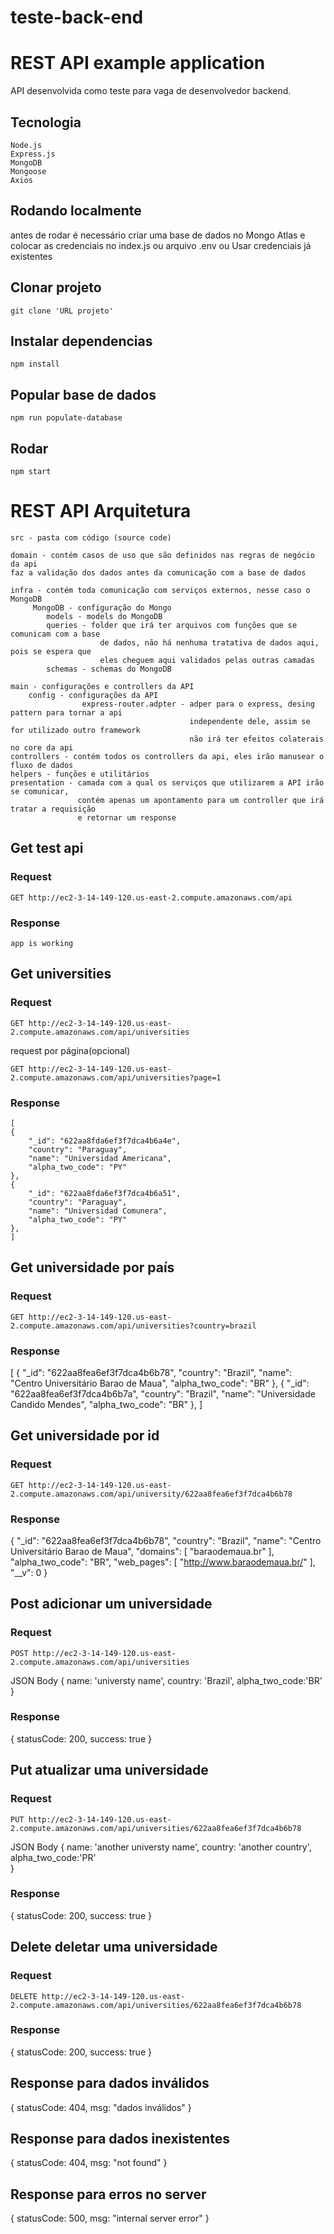 # teste-back-end

# REST API example application

API desenvolvida como teste para vaga de desenvolvedor backend.

## Tecnologia

    Node.js
    Express.js
    MongoDB
    Mongoose
    Axios


## Rodando localmente

antes de rodar é necessário criar uma base de dados no Mongo Atlas e colocar as credenciais no index.js ou arquivo .env
ou 
Usar credenciais já existentes

## Clonar projeto 
    
    git clone 'URL projeto'

## Instalar dependencias  
    
    npm install 

## Popular base de dados 

    npm run populate-database

## Rodar 

    npm start 

# REST API Arquitetura

    src - pasta com código (source code)

    domain - contém casos de uso que são definidos nas regras de negócio da api
    faz a validação dos dados antes da comunicação com a base de dados

    infra - contém toda comunicação com serviços externos, nesse caso o MongoDB
         MongoDB - configuração do Mongo
            models - models do MongoDB
            queries - folder que irá ter arquivos com funções que se comunicam com a base
                        de dados, não há nenhuma tratativa de dados aqui, pois se espera que 
                        eles cheguem aqui validados pelas outras camadas
            schemas - schemas do MongoDB

    main - configurações e controllers da API
        config - configurações da API
                    express-router.adpter - adper para o express, desing pattern para tornar a api 
                                            independente dele, assim se for utilizado outro framework
                                            não irá ter efeitos colaterais no core da api
    controllers - contém todos os controllers da api, eles irão manusear o fluxo de dados
    helpers - funções e utilitários
    presentation - camada com a qual os serviços que utilizarem a API irão se comunicar,
                   contém apenas um apontamento para um controller que irá tratar a requisição
                   e retornar um response


## Get test api

### Request

`GET http://ec2-3-14-149-120.us-east-2.compute.amazonaws.com/api`
   
### Response

    app is working

## Get universities

### Request

`GET http://ec2-3-14-149-120.us-east-2.compute.amazonaws.com/api/universities`

request por página(opcional)

`GET http://ec2-3-14-149-120.us-east-2.compute.amazonaws.com/api/universities?page=1`
   
### Response

    [
	{
		"_id": "622aa8fda6ef3f7dca4b6a4e",
		"country": "Paraguay",
		"name": "Universidad Americana",
		"alpha_two_code": "PY"
	},
	{
		"_id": "622aa8fda6ef3f7dca4b6a51",
		"country": "Paraguay",
		"name": "Universidad Comunera",
		"alpha_two_code": "PY"
	},
    ]

## Get universidade por país

### Request

`GET http://ec2-3-14-149-120.us-east-2.compute.amazonaws.com/api/universities?country=brazil`


### Response

   [
	{
		"_id": "622aa8fea6ef3f7dca4b6b78",
		"country": "Brazil",
		"name": "Centro Universitário Barao de Maua",
		"alpha_two_code": "BR"
	},
	{
		"_id": "622aa8fea6ef3f7dca4b6b7a",
		"country": "Brazil",
		"name": "Universidade Candido Mendes",
		"alpha_two_code": "BR"
	},
   ]

## Get universidade por id

### Request

`GET http://ec2-3-14-149-120.us-east-2.compute.amazonaws.com/api/university/622aa8fea6ef3f7dca4b6b78`


### Response

  {
	"_id": "622aa8fea6ef3f7dca4b6b78",
	"country": "Brazil",
	"name": "Centro Universitário Barao de Maua",
	"domains": [
		"baraodemaua.br"
	],
	"alpha_two_code": "BR",
	"web_pages": [
		"http://www.baraodemaua.br/"
	],
	"__v": 0
}

## Post adicionar um universidade

### Request

`POST http://ec2-3-14-149-120.us-east-2.compute.amazonaws.com/api/universities`

JSON Body 
{
    name: 'universty name',
    country: 'Brazil',
    alpha_two_code:'BR'    
}

### Response

{
    statusCode: 200,
    success: true
}

## Put atualizar uma universidade

### Request

`PUT http://ec2-3-14-149-120.us-east-2.compute.amazonaws.com/api/universities/622aa8fea6ef3f7dca4b6b78`

JSON Body 
{
    name: 'another universty name',
    country: 'another country',
    alpha_two_code:'PR'    
}

### Response

{
    statusCode: 200,
    success: true
}

## Delete deletar uma universidade

### Request

`DELETE http://ec2-3-14-149-120.us-east-2.compute.amazonaws.com/api/universities/622aa8fea6ef3f7dca4b6b78`

### Response

{
    statusCode: 200,
    success: true
}


## Response para dados inválidos 

{
    statusCode: 404,
    msg: "dados inválidos" 
}

## Response para dados inexistentes 

{
    statusCode: 404,
    msg: "not found" 
}

## Response para erros no server 

{
    statusCode: 500,
    msg: "internal server error" 
}